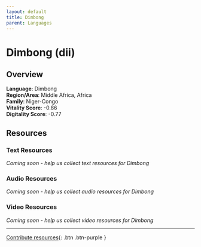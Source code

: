 ```yaml
---
layout: default
title: Dimbong
parent: Languages
---
```


# Dimbong (dii)

## Overview

**Language**: Dimbong  
**Region/Area**: Middle Africa, Africa  
**Family**: Niger-Congo  
**Vitality Score**: -0.86  
**Digitality Score**: -0.77  

## Resources

### Text Resources
*Coming soon - help us collect text resources for Dimbong*

### Audio Resources
*Coming soon - help us collect audio resources for Dimbong*

### Video Resources
*Coming soon - help us collect video resources for Dimbong*

---

[Contribute resources](https://fairtrain.github.io/){: .btn .btn-purple }
